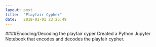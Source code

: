 ```yaml
---
layout: post
title:  "Playfair Cypher"
date:   2018-01-01 23:25:49
---
```


####Encoding/Decoding the playfair cyper
Created a Python Jupyter Notebook that encodes and decodes the playfair cypher. 